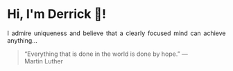 # Hi, I'm Derrick 👋!
<p align="justify">I admire uniqueness and believe that a clearly focused mind can achieve anything...</p> 
<!-- #quote-start -->
<blockquote>&ldquo;Everything that is done in the world is done by hope.&rdquo; &mdash; <footer>Martin Luther</footer></blockquote>
<!-- #quote-end -->
